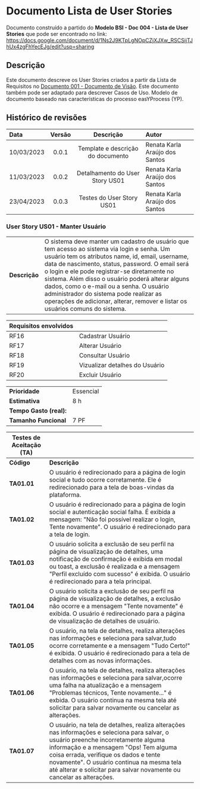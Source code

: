 # Documento Lista de User Stories

Documento construído a partido do **Modelo BSI - Doc 004 - Lista de User Stories** que pode ser encontrado no
link: <https://docs.google.com/document/d/1Ns2J9KTpLgNOpCZjXJXw_RSCSijTJhUx4zgFhYecEJg/edit?usp=sharing>

## Descrição

Este documento descreve os User Stories criados a partir da Lista de Requisitos no [Documento 001 - Documento de Visão](doc-visao.md). Este documento também pode ser adaptado para descrever Casos de Uso. Modelo de documento baseado nas características do processo easYProcess (YP).

## Histórico de revisões

| Data       | Versão |                           Descrição                            | Autor                    |
| :--------- | :----: | :------------------------------------------------------------: | :----------------------- |
| 10/03/2023 | 0.0.1  |               Template e descrição do documento                | Renata Karla Araújo dos Santos |
| 11/03/2023 | 0.0.2  |                Detalhamento do User Story US01                 | Renata Karla Araújo dos Santos    |
| 23/04/2023 | 0.0.3  |                Testes do User Story US01                 | Renata Karla Araújo dos Santos    |

### User Story US01 - Manter Usuário

|               |                                                                                                                                                                                                                                                                                                                                                                                                                                                                                                                                            |
| ------------- | :----------------------------------------------------------------------------------------------------------------------------------------------------------------------------------------------------------------------------------------------------------------------------------------------------------------------------------------------------------------------------------------------------------------------------------------------------------------------------------------------------------------------------------------- |
| **Descrição** | O sistema deve manter um cadastro de usuário que tem acesso ao sistema via login e senha. Um usuário tem os atributos name, id, email, username, data de nascimento, status, password. O email será o login e ele pode registrar-se diretamente no sistema. Além disso o usuário poderá alterar alguns dados, como o e-mail ou a senha. O usuário administrador do sistema pode realizar as operações de adicionar, alterar, remover e listar os usuários comuns do sistema. |

| **Requisitos envolvidos** |                                |
| ------------------------- | :----------------------------- |
| RF16                      | Cadastrar Usuário              |
| RF17                      | Alterar Usuário                |
| RF18                      | Consultar Usuário              |
| RF19                      | Vizualizar detalhes do Usuário |
| RF20                      | Excluir Usuário                |

|                         |           |
| ----------------------- | :-------- |
| **Prioridade**          | Essencial |
| **Estimativa**          | 8 h       |
| **Tempo Gasto (real):** |           |
| **Tamanho Funcional**   | 7 PF      |

| Testes de Aceitação (TA) |                                                                                                                                                                                                                                                                                                                                              |
| ------------------------ | -------------------------------------------------------------------------------------------------------------------------------------------------------------------------------------------------------------------------------------------------------------------------------------------------------------------------------------------- |
| **Código**               | **Descrição**                                                                                                                                                                                                                                                                                                                                |
| **TA01.01**              | O usuário é redirecionado para a página de login social e tudo ocorre corretamente. Ele é redirecionado para a tela de boas-vindas da plataforma.                                                                                                                                                                                            |
| **TA01.02**              | O usuário é redirecionado para a página de login social e autenticação social falha. É exibida a mensagem: "Não foi possível realizar o login, Tente novamente". O usuário é redirecionado para a tela de login.                                                                                                                             |
| **TA01.03**              | O usuário solicita a exclusão de seu perfil na página de visualização de detalhes, uma notificação de confirmação é exibida em modal ou toast, a exclusão é realizada e a mensagem "Perfil excluído com sucesso" é exibida. O usuário é redirecionado para a tela principal.                                                                 |
| **TA01.04**              | O usuário solicita a exclusão de seu perfil na página de visualização de detalhes, a exclusão não ocorre e a mensagem "Tente novamente" é exibida. O usuário é redirecionado para a página de visualização de detalhes de usuário.                                                                                                           |
| **TA01.05**              | O usuário, na tela de detalhes, realiza alterações nas informações e seleciona para salvar,tudo ocorre corretamente e a mensagem "Tudo Certo!" é exibida. O usuário é redirecionado para a tela de detalhes com as novas informações.                                                                                                         |
| **TA01.06**              | O usuário, na tela de detalhes, realiza alterações nas informações e seleciona para salvar,ocorre uma falha na atualização e a mensagem "Problemas técnicos, Tente novamente..." é exbida. O usuário continua na mesma tela até solicitar para salvar novamente ou cancelar as alterações.                                                   |
| **TA01.07**              | O usuário, na tela de detalhes, realiza alterações nas informações e seleciona para salvar, o usuário preenche incorretamente alguma informação e a mensagem "Ops! Tem alguma coisa errada, verifique os dados e tente novamente". O usuário continua na mesma tela até alterar e solicitar para salvar novamente ou cancelar as alterações. |
